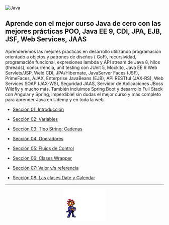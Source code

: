 ![Java](https://img.shields.io/badge/java-%23ED8B00.svg?style=for-the-badge&logo=java&logoColor=white)

## Aprende con el mejor curso Java de cero con las mejores prácticas POO, Java EE 9, CDI, JPA, EJB, JSF, Web Services, JAAS

Aprenderemos las mejores practicas en desarrollo utilizando programación orientado a objetos y patrones de diseños (
GoF), recursividad, programación funcional, expresiones lambda y API stream de Java 8, hilos (threads), concurrencia,
unit testing con JUnit 5, Mockito, Java EE 9 Web Servlets/JSP, Weld CDI, JPA/Hibernate, JavaServer Faces (JSF),
PrimeFaces, AJAX, Enterprise JavaBeans (EJB), API RESTful (JAX-RS), Web Services SOAP (JAX-WS), Seguridad JAAS, Servidor
de Aplicaciones JBoss Wildfly y mucho más. También incluimos Spring Boot y desarrollo Full Stack con Angular y Spring,
imperdible! sin dudas el mejor curso y más completo para aprender Java en Udemy y en toda la web.

- [Sección 01: Introducción](src/Conceptos/Introduccion.md)

- [Sección 02: Variables](src/Conceptos/Variables.md)

- [Sección 03: Tipo String: Cadenas](src/Conceptos/String.md)

- [Sección 04: Operadores](src/Conceptos/Operadores.md)

- [Sección 05: Flujos de Control](src/Conceptos/FlujosDeControl.md)

- [Sección 06: Clases Wrapper](src/Conceptos/Wrapper.md)

- [Sección 07: Valor v/s referencia](src/Conceptos/ValorReferencia.md)

- [Sección 08: Las clases Date y Calendar](src/Conceptos/Wrapper.md)

---

<div align="center">
<img src="src/img/100.gif">
</div>
